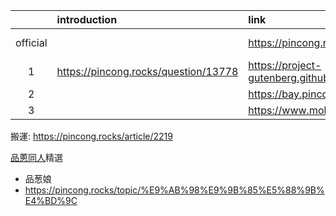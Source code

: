||introduction|link|github|
|:-:|:-|:-|:-|
|official||https://pincong.rocks/hot/|https://github.com/pincong/pincong-wecenter|
|1|https://pincong.rocks/question/13778|https://project-gutenberg.github.io/Pincong/|https://github.com/Project-Gutenberg/Pincong|
|2||https://bay.pincong.rocks/|
|3||https://www.mohu.rocks/|

搬運: https://pincong.rocks/article/2219

[品蔥同人](https://pincong.rocks/topic/%E5%93%81%E8%91%B1%E5%90%8C%E4%BA%BA)精選
- 品葱娘
- https://pincong.rocks/topic/%E9%AB%98%E9%9B%85%E5%88%9B%E4%BD%9C

